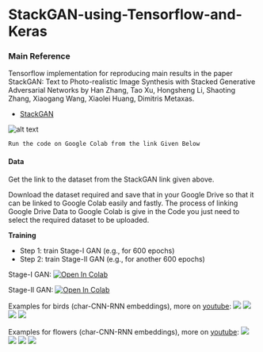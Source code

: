 # StackGAN-using-Tensorflow-and-Keras

### Main Reference
Tensorflow implementation for reproducing main results in the paper StackGAN: Text to Photo-realistic Image Synthesis with Stacked Generative Adversarial Networks by Han Zhang, Tao Xu, Hongsheng Li, Shaoting Zhang, Xiaogang Wang, Xiaolei Huang, Dimitris Metaxas.

* [StackGAN](https://github.com/hanzhanggit/StackGAN)

![alt text](https://raw.githubusercontent.com/hanzhanggit/StackGAN/master/examples/framework.jpg)

```
Run the code on Google Colab from the link Given Below
```

#### Data

Get the link to the dataset from the StackGAN link given above.

Download the dataset required and save that in your Google Drive so that it can be linked to Google Colab easily and fastly.
The process of linking Google Drive Data to Google Colab is give in the Code you just need to select the required dataset to be uploaded.


**Training**

  - Step 1: train Stage-I GAN (e.g., for 600 epochs)
  - Step 2: train Stage-II GAN (e.g., for another 600 epochs)

Stage-I GAN:
[![Open In Colab](https://colab.research.google.com/assets/colab-badge.svg)](https://colab.research.google.com/drive/19P2wF8-JGfjzcfxtzDC7FsdKJhQmBKDG)

Stage-II GAN:
[![Open In Colab](https://colab.research.google.com/assets/colab-badge.svg)](https://colab.research.google.com/drive/1DvJD-NaS_aoeAFi_Hf9E6tKbevE76X5E)

Examples for birds (char-CNN-RNN embeddings), more on [youtube](https://youtu.be/93yaf_kE0Fg):
![](examples/bird1.jpg)
![](examples/bird2.jpg)
![](examples/bird4.jpg)
![](examples/bird3.jpg)


Examples for flowers (char-CNN-RNN embeddings), more on [youtube](https://youtu.be/SuRyL5vhCIM):
![](examples/flower1.jpg)
![](examples/flower2.jpg)
![](examples/flower3.jpg)
![](examples/flower4.jpg)





